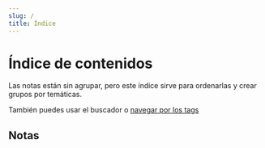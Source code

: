```yaml
---
slug: /
title: Índice
---
```


# Índice de contenidos

Las notas están sin agrupar, pero este índice sirve para ordenarlas y crear grupos por temáticas.

También puedes usar el buscador o [navegar por los tags](https://pabpereza.dev/docs/tags)


## Notas

